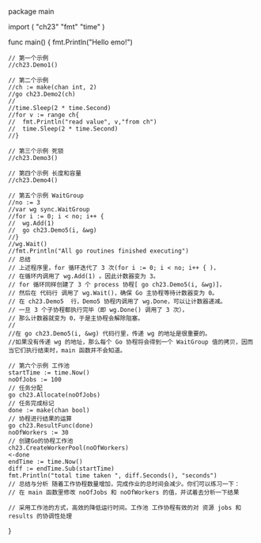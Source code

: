 package main

import (
	"ch23"
	"fmt"
	"time"
)

func main() {
	fmt.Println("Hello emo!")

	// 第一个示例
	//ch23.Demo1()

	// 第二个示例
	//ch := make(chan int, 2)
	//go ch23.Demo2(ch)
	//
	//time.Sleep(2 * time.Second)
	//for v := range ch{
	//	fmt.Println("read value", v,"from ch")
	//	time.Sleep(2 * time.Second)
	//}

	// 第三个示例 死锁
	//ch23.Demo3()

	// 第四个示例 长度和容量
	//ch23.Demo4()

	// 第五个示例 WaitGroup
	//no := 3
	//var wg sync.WaitGroup
	//for i := 0; i < no; i++ {
	//	wg.Add(1)
	//	go ch23.Demo5(i, &wg)
	//}
	//wg.Wait()
	//fmt.Println("All go routines finished executing")
	// 总结
	// 上述程序里，for 循环迭代了 3 次(for i := 0; i < no; i++ { )，
	// 在循环内调用了 wg.Add(1) 。因此计数器变为 3。
	// for 循环同样创建了 3 个 process 协程[ go ch23.Demo5(i, &wg)]，
	// 然后在 代码行 调用了 wg.Wait()，确保 Go 主协程等待计数器变为 0。
	// 在 ch23.Demo5  行，Demo5 协程内调用了 wg.Done，可以让计数器递减。
	// 一旦 3 个子协程都执行完毕（即 wg.Done() 调用了 3 次），
	// 那么计数器就变为 0，于是主协程会解除阻塞。
	//
	//在 go ch23.Demo5(i, &wg) 代码行里，传递 wg 的地址是很重要的。
	//如果没有传递 wg 的地址，那么每个 Go 协程将会得到一个 WaitGroup 值的拷贝，因而当它们执行结束时，main 函数并不会知道。

	// 第六个示例 工作池
	startTime := time.Now()
	noOfJobs := 100
	// 任务分配
	go ch23.Allocate(noOfJobs)
	// 任务完成标记
	done := make(chan bool)
	// 协程进行结果的运算
	go ch23.ResultFunc(done)
	noOfWorkers := 30
	// 创建Go的协程工作池
	ch23.CreateWorkerPool(noOfWorkers)
	<-done
	endTime := time.Now()
	diff := endTime.Sub(startTime)
	fmt.Println("total time taken ", diff.Seconds(), "seconds")
	// 总结与分析 随着工作协程数量增加，完成作业的总时间会减少。你们可以练习一下：
	// 在 main 函数里修改 noOfJobs 和 noOfWorkers 的值，并试着去分析一下结果

	// 采用工作池的方式，高效的降低运行时间。工作池 工作协程有效的对 资源 jobs 和 results 的协调性处理
}

